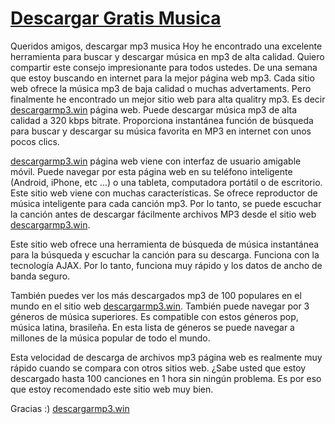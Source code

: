 # <a href="https://descargarmp3.win/">Descargar Gratis Musica</a>

Queridos amigos, descargar mp3 musica Hoy he encontrado una excelente herramienta para buscar y descargar música en mp3 de alta calidad. Quiero compartir este consejo impresionante para todos ustedes. De una semana que estoy buscando en internet para la mejor página web mp3. Cada sitio web ofrece la música mp3 de baja calidad o muchas advertaments. Pero finalmente he encontrado un mejor sitio web para alta qualitry mp3. Es decir <a href="https://descargarmp3.win/">descargarmp3.win</a> página web. Puede descargar música mp3 de alta calidad a 320 kbps bitrate. Proporciona instantánea función de búsqueda para buscar y descargar su música favorita en MP3 en internet con unos pocos clics.

<a href="https://descargarmp3.win/">descargarmp3.win</a> página web viene con interfaz de usuario amigable móvil. Puede navegar por esta página web en su teléfono inteligente (Android, iPhone, etc ...) o una tableta, computadora portátil o de escritorio. Este sitio web viene con muchas características. Se ofrece reproductor de música inteligente para cada canción mp3. Por lo tanto, se puede escuchar la canción antes de descargar fácilmente archivos MP3 desde el sitio web <a href="https://descargarmp3.win/">descargarmp3.win</a>.

Este sitio web ofrece una herramienta de búsqueda de música instantánea para la búsqueda y escuchar la canción para su descarga. Funciona con la tecnología AJAX. Por lo tanto, funciona muy rápido y los datos de ancho de banda seguro.

También puedes ver los más descargados mp3 de 100 populares en el mundo en el sitio web <a href="https://descargarmp3.win/">descargarmp3.win</a>. También puede navegar por 3 géneros de música superiores. Es compatible con estos géneros pop, música latina, brasileña. En esta lista de géneros se puede navegar a millones de la música popular de todo el mundo.

Esta velocidad de descarga de archivos mp3 página web es realmente muy rápido cuando se compara con otros sitios web. ¿Sabe usted que estoy descargado hasta 100 canciones en 1 hora sin ningún problema. Es por eso que estoy recomendado este sitio web muy bien.

Gracias :) <a href="https://descargarmp3.win/">descargarmp3.win</a>
